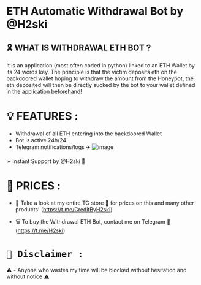 # ETH Automatic Withdrawal Bot by @H2ski

## 🎗️ WHAT IS WITHDRAWAL ETH BOT ?

It is an application (most often coded in python) linked to an ETH Wallet by its 24 words key. The principle is that the victim deposits eth on the backdoored wallet hoping to withdraw the amount from the Honeypot, the eth deposited will then be directly sucked by the bot to your wallet defined in the application beforehand!

# 💡 FEATURES :

- Withdrawal of all ETH entering into the backdoored Wallet
- Bot is active 24h/24
- Telegram notifications/logs ✈️ 
![image](https://cdn.discordapp.com/attachments/1004051514152722492/1115347799739990076/ETHAutomaticWithdrawalBot.png)

➣ Instant Support by @H2ski 🌟

# 💸 PRICES :

- 🛒 Take a look at my entire TG store 🌟 for prices on this and many other products! (https://t.me/CreditByH2ski)

- 🗑️ To buy the Withdrawal ETH Bot, contact me on Telegram 🌟 (https://t.me/H2ski)

# `🚫 Disclaimer :`
⚠️ - Anyone who wastes my time will be blocked without hesitation and without notice ⚠️
